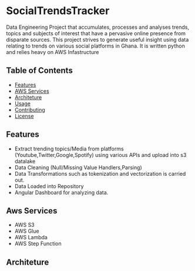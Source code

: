 # SocialTrendsTracker
  Data Engineering Project that accumulates, processes and analyses trends, topics and subjects of interest that have a pervasive online presence from disparate sources. This project strives to generate useful insight using data relating to trends on various social platforms in Ghana. It is written python and relies heavy on 
  AWS Infastructure

## Table of Contents
- [Features](#features)
- [AWS Services](#aws-services)
- [Architeture](#architeture)
- [Usage](#usage)
- [Contributing](#contributing)
- [License](#license)

## Features
- Extract trending topics/Media from platforms (Youtube,Twitter,Google,Spotify) using various APIs and upload into s3 datalake
- Data Cleaning (Null/Missing Value Handlers,Parsing)
- Data Transformations such as tokenization and vectorization is carried out.
- Data Loaded into Repository
- Angular Dashboard for analyzing data.

## Aws Services
- AWS S3
- AWS Glue
- AWS Lambda
- AWS Step Function

## Architeture


